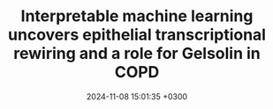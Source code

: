 ---
title: Interpretable machine learning uncovers epithelial transcriptional rewiring and a role for Gelsolin in COPD
description: Sui J*, <strong><u>Xiao H*</strong></u>, Mbaekwe U, Ting NC, Murday K, Hu Q, Gregory AD, Kapellos TS, Yildirim AÖ, Königshoff M, Zhang Y, Sciurba FC, <strong><u>Das J✝</strong></u>, Kliment C✝
date: 2024-11-08 15:01:35 +0300
image: '/images/Interpretable-machine-learning.jpg'
tags: [Machine_Learning]
href : 'https://insight.jci.org/articles/view/180239'
published: The Journal of Clinical Investigation Insight 2024
year : 2024
featured: true
---